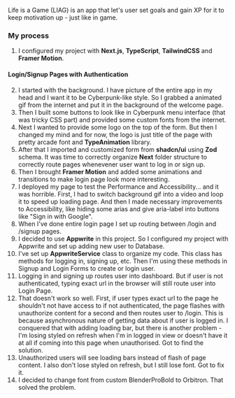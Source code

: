 Life is a Game (LIAG) is an app that let's user set goals and gain XP for it to keep motivation up - just like in game.

### My process

1. I configured my project with **Next.js**, **TypeScript**, **TailwindCSS** and **Framer Motion**.

#### Login/Signup Pages with Authentication

2. I started with the background. I have picture of the entire app in my head and I want it to be Cyberpunk-like style. So I grabbed a animated gif from the internet and put it in the background of the welcome page.
3. Then I built some buttons to look like in Cyberpunk menu interface (that was tricky CSS part) and provided some custom fonts from the internet.
4. Next I wanted to provide some logo on the top of the form. But then I changed my mind and for now, the logo is just title of the page with pretty arcade font and **TypeAnimation** library.
5. After that I imported and customized form from **shadcn/ui** using **Zod** schema. It was time to correctly organize **Next** folder structure to correctly route pages whenevener user want to log in or sign up.
6. Then I brought **Framer Motion** and added some animations and transitions to make login page look more interesting.
7. I deployed my page to test the Performance and Accessibility... and it was horrible. First, I had to switch background gif into a video and loop it to speed up loading page. And then I made necessary improvements to Accessibility, like hiding some arias and give aria-label into buttons like "Sign in with Google".
8. When I've done entire login page I set up routing between /login and /signup pages.
9. I decided to use **Appwrite** in this project. So I configured my project with Appwrite and set up adding new user to Database.
10. I've set up **AppwriteService** class to organize my code. This class has methods for logging in, signing up, etc. Then I'm using these methods in Signup and Login Forms to create or login user.
11. Logging in and signing up routes user into dashboard. But if user is not authenticated, typing exact url in the browser will still route user into Login Page.
12. That doesn't work so well. First, if user types exact url to the page he shouldn't not have access to if not authenticated, the page flashes with unauthorize content for a second and then routes user to /login. This is because asynchronous nature of getting data about if user is logged in. I conquered that with adding loading bar, but there is another problem - I'm losing styled on refresh when I'm in logged in view or doesn't have it at all if coming into this page when unauthorised. Got to find the solution.
13. Unauthorized users will see loading bars instead of flash of page content. I also don't lose styled on refresh, but I still lose font. Got to fix it.
14. I decided to change font from custom BlenderProBold to Orbitron. That solved the problem.
